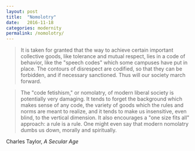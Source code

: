 ```yaml
---
layout: post
title:  "Nomolotry"
date:   2016-11-18
categories: modernity
permalink: /nomolotry/
---
```


> It is taken for granted that the way to achieve certain important collective goods, like tolerance and mutual respect, lies in a code of behavior, like the "speech codes" which some campuses have put in place. The contours of disrespect are codified, so that they can be forbidden, and if necessary sanctioned. Thus will our society march forward.

> The "code fetishism," or nomolatry, of modern liberal society is potentially very damaging. It tends to forget the background which makes sense of any code, the variety of goods which the rules and norms are meant to realize, and it tends to make us insensitive, even blind, to the vertical dimension. It also encourages a "one size fits all" approach: a rule is a rule. One might even say that modern nomolatry dumbs us down, morally and spiritually.

Charles Taylor, *A Secular Age*
